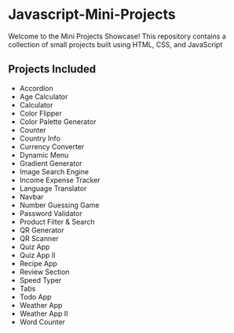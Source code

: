 # Javascript-Mini-Projects

Welcome to the Mini Projects Showcase! This repository contains a collection of small projects built using HTML, CSS, and JavaScript

## Projects Included

- Accordion
- Age Calculator
- Calculator
- Color Flipper
- Color Palette Generator
- Counter
- Country Info
- Currency Converter
- Dynamic Menu
- Gradient Generator
- Image Search Engine
- Income Expense Tracker
- Language Translator
- Navbar
- Number Guessing Game
- Password Validator
- Product Filter & Search
- QR Generator
- QR Scanner
- Quiz App
- Quiz App II
- Recipe App
- Review Section
- Speed Typer
- Tabs
- Todo App
- Weather App
- Weather App II
- Word Counter
